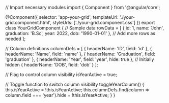 // Import necessary modules
import { Component } from '@angular/core';

@Component({
  selector: 'app-your-grid',
  templateUrl: './your-grid.component.html',
  styleUrls: ['./your-grid.component.css']
})
export class YourGridComponent {
  // Sample data
  rowData = [
    { id: 1, name: 'John', graduation: 'B.Sc', year: 2022, dob: '1990-01-01' },
    // Add more rows as needed
  ];

  // Column definitions
  columnDefs = [
    { headerName: 'ID', field: 'id' },
    { headerName: 'Name', field: 'name' },
    { headerName: 'Graduation', field: 'graduation' },
    { headerName: 'Year', field: 'year', hide: true }, // Initially hidden
    { headerName: 'DOB', field: 'dob' }
  ];

  // Flag to control column visibility
  isYearActive = true;

  // Toggle function to switch column visibility
  toggleYearColumn() {
    this.isYearActive = !this.isYearActive;
    this.columnDefs.find(column => column.field === 'year').hide = !this.isYearActive;
  }
}
